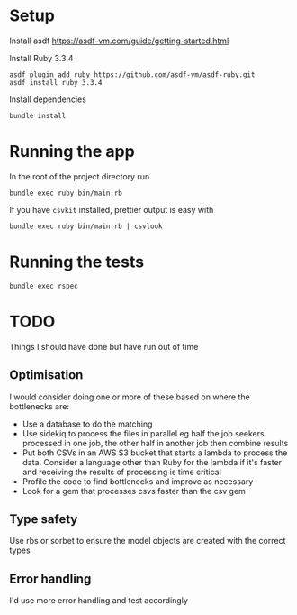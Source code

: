 # Setup

Install asdf
https://asdf-vm.com/guide/getting-started.html

Install Ruby 3.3.4
```
asdf plugin add ruby https://github.com/asdf-vm/asdf-ruby.git
asdf install ruby 3.3.4
```
Install dependencies
```
bundle install
```

# Running the app

In the root of the project directory run

```
bundle exec ruby bin/main.rb
```

If you have `csvkit` installed, prettier output is easy with

```
bundle exec ruby bin/main.rb | csvlook
```

# Running the tests

```
bundle exec rspec
```

# TODO

Things I should have done but have run out of time

## Optimisation

I would consider doing one or more of these based on where the bottlenecks are: 

* Use a database to do the matching
* Use sidekiq to process the files in parallel
eg half the job seekers processed in one job, the other half in another job then combine results
* Put both CSVs in an AWS S3 bucket that starts a lambda to process the data.  Consider a language other than Ruby for the lambda if it's faster and receiving the results of processing is time critical 
* Profile the code to find bottlenecks and improve as necessary
* Look for a gem that processes csvs faster than the csv gem

## Type safety

Use rbs or sorbet to ensure the model objects are created with the correct types

## Error handling

I'd use more error handling and test accordingly

